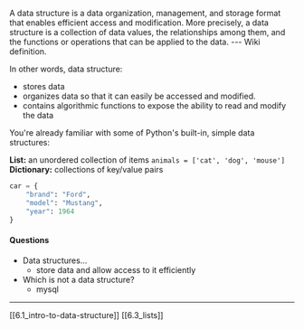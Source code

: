 A data structure is  a data organization, management, and storage format that enables efficient access and modification. 
More precisely, a data structure is a collection of data values, the relationships among them, and the functions or operations that can be applied to the data. --- Wiki definition.

In other words, data structure:
- stores data
- organizes data so that it can easily be accessed and modified. 
- contains algorithmic functions to expose the ability to read and modify the data

You're already familiar with some of Python's built-in, simple data structures: 

**List:** an unordered collection of items
`animals = ['cat', 'dog', 'mouse']`
**Dictionary:** collections of key/value pairs
``` python
car = {
	"brand": "Ford", 
	"model": "Mustang",
	"year": 1964
}
```

#### Questions
- Data structures... 
	- store data and allow access to it efficiently
- Which is not a data structure?
	- mysql

---
[[6.1_intro-to-data-structure]]
[[6.3_lists]]
